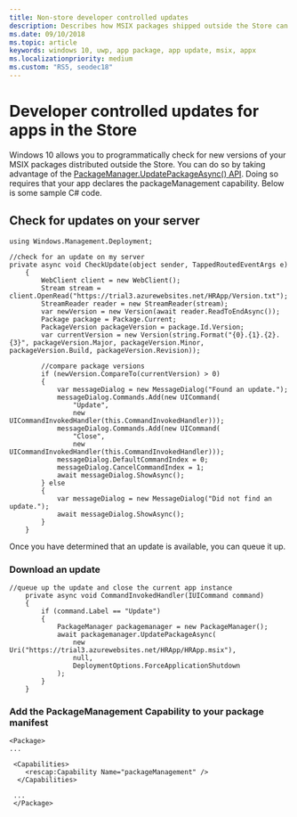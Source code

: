 ```yaml
---
title: Non-store developer controlled updates 
description: Describes how MSIX packages shipped outside the Store can be updated by developers in code. 
ms.date: 09/10/2018
ms.topic: article
keywords: windows 10, uwp, app package, app update, msix, appx
ms.localizationpriority: medium
ms.custom: "RS5, seodec18"
---
```


# Developer controlled updates for apps in the Store

Windows 10 allows you to programmatically check for new versions of your MSIX packages distributed outside the Store. You can do so by taking advantage of the [PackageManager.UpdatePackageAsync() API](https://docs.microsoft.com/en-us/uwp/api/windows.management.deployment.packagemanager.updatepackageasync). Doing so requires that your app declares the packageManagement capability. Below is some sample C# code.

## Check for updates on your server 

```
using Windows.Management.Deployment;

//check for an update on my server
private async void CheckUpdate(object sender, TappedRoutedEventArgs e)
    {
        WebClient client = new WebClient();
        Stream stream = client.OpenRead("https://trial3.azurewebsites.net/HRApp/Version.txt");
        StreamReader reader = new StreamReader(stream);
        var newVersion = new Version(await reader.ReadToEndAsync());
        Package package = Package.Current;
        PackageVersion packageVersion = package.Id.Version;
        var currentVersion = new Version(string.Format("{0}.{1}.{2}.{3}", packageVersion.Major, packageVersion.Minor, packageVersion.Build, packageVersion.Revision));

        //compare package versions
        if (newVersion.CompareTo(currentVersion) > 0)
        {
            var messageDialog = new MessageDialog("Found an update.");
            messageDialog.Commands.Add(new UICommand(
                "Update",
                new UICommandInvokedHandler(this.CommandInvokedHandler)));
            messageDialog.Commands.Add(new UICommand(
                "Close",
                new UICommandInvokedHandler(this.CommandInvokedHandler)));
            messageDialog.DefaultCommandIndex = 0;
            messageDialog.CancelCommandIndex = 1;
            await messageDialog.ShowAsync();
        } else
        {
            var messageDialog = new MessageDialog("Did not find an update.");
            await messageDialog.ShowAsync();
        }
    }
```
Once you have determined that an update is available, you can queue it up. 


### Download an update
```
//queue up the update and close the current app instance
    private async void CommandInvokedHandler(IUICommand command)
    {
        if (command.Label == "Update")
        {
            PackageManager packagemanager = new PackageManager();
            await packagemanager.UpdatePackageAsync(
                new Uri("https://trial3.azurewebsites.net/HRApp/HRApp.msix"),
                null,
                DeploymentOptions.ForceApplicationShutdown
            );
        }
    }
```

### Add the PackageManagement Capability to your package manifest
```
<Package>
...

 <Capabilities>
    <rescap:Capability Name="packageManagement" />
  </Capabilities>
  
 ...
 </Package>
```

